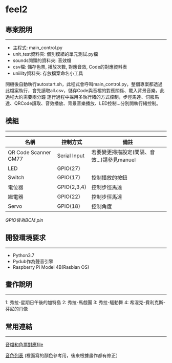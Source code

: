 # feel2

## 專案說明
---
- 主程式: main_control.py
- unit_test資料夾: 個別模組的單元測試.py檔
- sounds開頭的資料夾: 音效檔
- csv檔: 儲存色票, 播放次數, 對應音效, Code的對應資料表
- uniility資料夾: 存放檔案命名小工具


開機後自動執行autostart.sh，此程式會呼叫main_control.py，整個專案都透過此檔案執行，會先讀取all.csv，儲存Code與音檔的對應關係、載入背景音樂，此過程大約需要兩分鐘
運行過程中採用多執行緒的方式控制，步徑馬達、伺服馬達、QRCode讀取、音效播放、背景音樂播放、LED控制...分別開執行緒控制。

## 模組
---
| 名稱 | 控制方式 | 備註 |
| --- | --- | --- |
| QR Code Scanner GM77| Serial Input | 若要變更掃描設定(間隔、音效...)請參見manuel |
| LED | GPIO(27) | |
| Switch | GPIO(17) | 控制播放的按鈕
| 電位器 | GPIO(2,3,4) | 控制步徑馬達 |
| 繼電器 | GPIO(22) | 控制步徑馬達 |
| Servo | GPIO(18) | 控制角度 |


*GPIO皆為BCM pin*

## 開發環境要求
---

- Python3.7
- Pydub作為聲音引擎
- Raspberry Pi Model 4B(Rasbian OS)

## 畫作說明
---
1: 秀拉-星期日午後的加特島
2: 秀拉-馬戲團
3: 秀拉-騒動舞
4: 希涅克-費利克斯-芬尼的肖像 

## 常用連結
---
[音檔和色票對應file](https://docs.google.com/spreadsheets/d/1vDnh0Sb9ZLYLoW9fTqGnQfbzMFge6I3uIEwoA7uLpns/edit#gid=0)

[音色列表](https://docs.google.com/document/d/1vvbD43TpmT22kZZp7BF6BkinNLo6mANS4iosYzWDRcw/edit?usp=sharing)
(裡面寫的顏色參考用，後來根據畫作都有修正）
